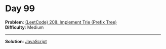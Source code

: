 # Day 99

**Problem**: [(LeetCode) 208. Implement Trie (Prefix Tree)](https://leetcode.com/problems/implement-trie-prefix-tree/)  
**Difficulty**: Medium

---

**Solution**: [JavaScript](../solutions/trie.js)

